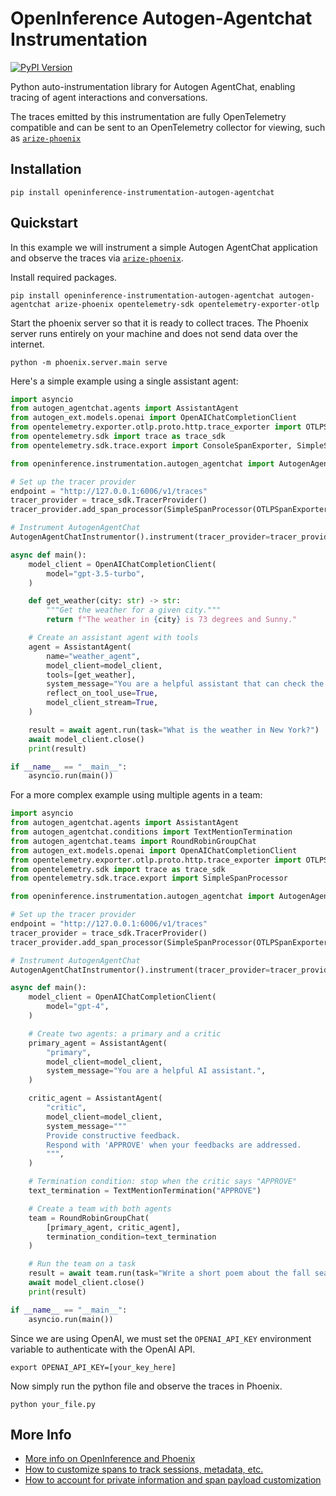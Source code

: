 # OpenInference Autogen-Agentchat Instrumentation

[![PyPI Version](https://img.shields.io/pypi/v/openinference-instrumentation-autogen-agentchat.svg)](https://pypi.python.org/pypi/openinference-instrumentation-autogen-agentchat)

Python auto-instrumentation library for Autogen AgentChat, enabling tracing of agent interactions and conversations.

The traces emitted by this instrumentation are fully OpenTelemetry compatible and can be sent to an OpenTelemetry collector for viewing, such as [`arize-phoenix`](https://github.com/Arize-ai/phoenix)

## Installation

```shell
pip install openinference-instrumentation-autogen-agentchat
```

## Quickstart

In this example we will instrument a simple Autogen AgentChat application and observe the traces via [`arize-phoenix`](https://github.com/Arize-ai/phoenix).

Install required packages.

```shell
pip install openinference-instrumentation-autogen-agentchat autogen-agentchat arize-phoenix opentelemetry-sdk opentelemetry-exporter-otlp
```

Start the phoenix server so that it is ready to collect traces.
The Phoenix server runs entirely on your machine and does not send data over the internet.

```shell
python -m phoenix.server.main serve
```

Here's a simple example using a single assistant agent:

```python
import asyncio
from autogen_agentchat.agents import AssistantAgent
from autogen_ext.models.openai import OpenAIChatCompletionClient
from opentelemetry.exporter.otlp.proto.http.trace_exporter import OTLPSpanExporter
from opentelemetry.sdk import trace as trace_sdk
from opentelemetry.sdk.trace.export import ConsoleSpanExporter, SimpleSpanProcessor

from openinference.instrumentation.autogen_agentchat import AutogenAgentChatInstrumentor

# Set up the tracer provider
endpoint = "http://127.0.0.1:6006/v1/traces"
tracer_provider = trace_sdk.TracerProvider()
tracer_provider.add_span_processor(SimpleSpanProcessor(OTLPSpanExporter(endpoint)))

# Instrument AutogenAgentChat
AutogenAgentChatInstrumentor().instrument(tracer_provider=tracer_provider)

async def main():
    model_client = OpenAIChatCompletionClient(
        model="gpt-3.5-turbo",
    )

    def get_weather(city: str) -> str:
        """Get the weather for a given city."""
        return f"The weather in {city} is 73 degrees and Sunny."

    # Create an assistant agent with tools
    agent = AssistantAgent(
        name="weather_agent",
        model_client=model_client,
        tools=[get_weather],
        system_message="You are a helpful assistant that can check the weather.",
        reflect_on_tool_use=True,
        model_client_stream=True,
    )

    result = await agent.run(task="What is the weather in New York?")
    await model_client.close()
    print(result)

if __name__ == "__main__":
    asyncio.run(main())
```

For a more complex example using multiple agents in a team:

```python
import asyncio
from autogen_agentchat.agents import AssistantAgent
from autogen_agentchat.conditions import TextMentionTermination
from autogen_agentchat.teams import RoundRobinGroupChat
from autogen_ext.models.openai import OpenAIChatCompletionClient
from opentelemetry.exporter.otlp.proto.http.trace_exporter import OTLPSpanExporter
from opentelemetry.sdk import trace as trace_sdk
from opentelemetry.sdk.trace.export import SimpleSpanProcessor

from openinference.instrumentation.autogen_agentchat import AutogenAgentChatInstrumentor

# Set up the tracer provider
endpoint = "http://127.0.0.1:6006/v1/traces"
tracer_provider = trace_sdk.TracerProvider()
tracer_provider.add_span_processor(SimpleSpanProcessor(OTLPSpanExporter(endpoint)))

# Instrument AutogenAgentChat
AutogenAgentChatInstrumentor().instrument(tracer_provider=tracer_provider)

async def main():
    model_client = OpenAIChatCompletionClient(
        model="gpt-4",
    )

    # Create two agents: a primary and a critic
    primary_agent = AssistantAgent(
        "primary",
        model_client=model_client,
        system_message="You are a helpful AI assistant.",
    )

    critic_agent = AssistantAgent(
        "critic",
        model_client=model_client,
        system_message="""
        Provide constructive feedback.
        Respond with 'APPROVE' when your feedbacks are addressed.
        """,
    )

    # Termination condition: stop when the critic says "APPROVE"
    text_termination = TextMentionTermination("APPROVE")

    # Create a team with both agents
    team = RoundRobinGroupChat(
        [primary_agent, critic_agent],
        termination_condition=text_termination
    )

    # Run the team on a task
    result = await team.run(task="Write a short poem about the fall season.")
    await model_client.close()
    print(result)

if __name__ == "__main__":
    asyncio.run(main())
```

Since we are using OpenAI, we must set the `OPENAI_API_KEY` environment variable to authenticate with the OpenAI API.

```shell
export OPENAI_API_KEY=[your_key_here]
```

Now simply run the python file and observe the traces in Phoenix.

```shell
python your_file.py
```

## More Info

- [More info on OpenInference and Phoenix](https://docs.arize.com/phoenix)
- [How to customize spans to track sessions, metadata, etc.](https://github.com/Arize-ai/openinference/tree/main/python/openinference-instrumentation#customizing-spans)
- [How to account for private information and span payload customization](https://github.com/Arize-ai/openinference/tree/main/python/openinference-instrumentation#tracing-configuration)
